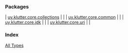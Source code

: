 


### Packages


| [uy.klutter.core.collections](uy.klutter.core.collections/index.md) |  |
| [uy.klutter.core.common](uy.klutter.core.common/index.md) |  |
| [uy.klutter.core.jdk](uy.klutter.core.jdk/index.md) |  |
| [uy.klutter.core.uri](uy.klutter.core.uri/index.md) |  |


### Index

[All Types](alltypes/index.md)
